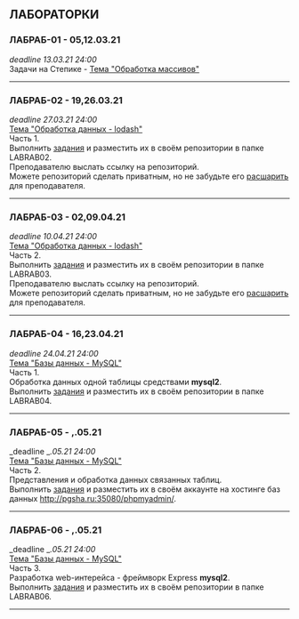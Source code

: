 ## ЛАБОРАТОРКИ

### ЛАБРАБ-01 - 05,12.03.21  
_deadline 13.03.21 24:00_  
Задачи на Степике - [Тема "Обработка массивов"](https://stepik.org/lesson/416145/)  

---  

### ЛАБРАБ-02 - 19,26.03.21  
_deadline 27.03.21 24:00_  
[Тема "Обработка данных - lodash"](/theme-05-lodash/)  
Часть 1.  
Выполнить [задания](./LABRAB02/) и разместить их в своём репозитории в папке LABRAB02.  
Преподавателю выслать ссылку на репозиторий.  
Можете репозиторий сделать приватным, но не забудьте его [расшарить](/pdf/shareGit.pdf) для преподавателя.  

---  

### ЛАБРАБ-03 - 02,09.04.21  
_deadline 10.04.21 24:00_  
[Тема "Обработка данных - lodash"](/theme-05-lodash/)  
Часть 2.  
Выполнить [задания](./LABRAB03/) и разместить их в своём репозитории в папке LABRAB03.  
Преподавателю выслать ссылку на репозиторий.  
Можете репозиторий сделать приватным, но не забудьте его [расшарить](/pdf/shareGit.pdf) для преподавателя.  

---  

### ЛАБРАБ-04 - 16,23.04.21  
_deadline 24.04.21 24:00_  
[Тема "Базы данных - MySQL"](/theme-06-MySQL/)  
Часть 1.  
Обработка данных одной таблицы средствами **mysql2**.  
Выполнить [задания](./LABRAB04/) и разместить их в своём репозитории в папке LABRAB04.  

---  

### ЛАБРАБ-05 - __,__.05.21  
_deadline __.05.21 24:00_  
[Тема "Базы данных - MySQL"](/theme-06-MySQL/)  
Часть 2.  
Представления и обработка данных связанных таблиц.  
Выполнить [задания](./LABRAB05/) и разместить их в своём аккаунте на хостинге баз данных http://pgsha.ru:35080/phpmyadmin/.  

---  

### ЛАБРАБ-06 - __,__.05.21  
_deadline __.05.21 24:00_  
[Тема "Базы данных - MySQL"](/theme-06-MySQL/)  
Часть 3.  
Разработка web-интерейса - фреймворк Express **mysql2**.  
Выполнить [задания](./LABRAB06/) и разместить их в своём репозитории в папке LABRAB06.  

---  

```

```
